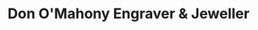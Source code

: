 ---
title: "Don O'Mahony Engraver & Jeweller"
url: /cork/don-omahony-engraver-und-jeweller/
shop: Schmuck
---